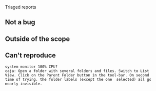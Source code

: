Triaged reports

Not a bug
---------


Outside of the scope
--------------------


Can't reproduce
---------------
	system monitor 100% CPU?
	caja: Open a folder with several folders and files. Switch to List View. Click on the Parent Folder button in the tool-bar. On second time of trying, the folder labels (except the one  selected) all go nearly invisible.
